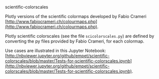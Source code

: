 scientific-colorscales

Plotly versions of the scientific colormaps developed by Fabio Crameri  [http://www.fabiocrameri.ch/colourmaps.php](http://www.fabiocrameri.ch/colourmaps.php).

Plotly  scientific colorscales (see the file `scicolorscales.py`) are defined by converting the py files provided by Fabio Crameri, for each colormap.

Use cases are illustrated in this Jupyter Notebook: 
[http://nbviewer.jupyter.org/github/empet/scientific-colorscales/blob/master/Tests-for-scientific-colorscales.ipynb](http://nbviewer.jupyter.org/github/empet/scientific-colorscales/blob/master/Tests-for-scientific-colorscales.ipynb).


